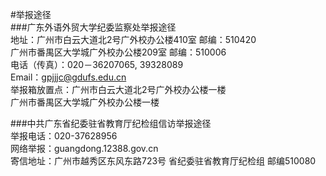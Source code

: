 #举报途径</br>
###广东外语外贸大学纪委监察处举报途径</br>
地址：广州市白云大道北2号广外校办公楼410室 邮编：510420</br>
     广州市番禺区大学城广外校办公楼209室 邮编：510006</br>
电话（传真）：020－36207065, 39328089</br>
Email：gpjjjc@gdufs.edu.cn</br>
举报箱放置点：广州市白云大道北2号广外校办公楼一楼</br>
              广州市番禺区大学城广外校办公楼一楼

###中共广东省纪委驻省教育厅纪检组信访举报途径</br>
举报电话：020-37628956</br>
网络举报：guangdong.12388.gov.cn</br>
寄信地址：广州市越秀区东风东路723号 省纪委驻省教育厅纪检组 邮编510080

